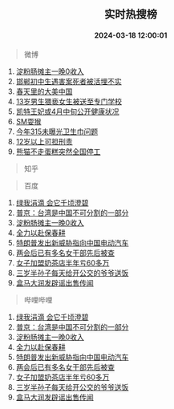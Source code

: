 <div align="center"><h2>实时热搜榜</h2><h4>2024-03-18 12:00:01</h4></div>

> 微博  

1. [淀粉肠摊主一晚0收入](https://s.weibo.com/weibo?q=%23%E6%B7%80%E7%B2%89%E8%82%A0%E6%91%8A%E4%B8%BB%E4%B8%80%E6%99%9A0%E6%94%B6%E5%85%A5%23&t=31&band_rank=1&Refer=top)<br />
2. [邯郸初中生遇害案死者被活埋不实](https://s.weibo.com/weibo?q=%23%E9%82%AF%E9%83%B8%E5%88%9D%E4%B8%AD%E7%94%9F%E9%81%87%E5%AE%B3%E6%A1%88%E6%AD%BB%E8%80%85%E8%A2%AB%E6%B4%BB%E5%9F%8B%E4%B8%8D%E5%AE%9E%23&t=31&band_rank=2&Refer=top)<br />
3. [春天里的大美中国](https://s.weibo.com/weibo?q=%23%E6%98%A5%E5%A4%A9%E9%87%8C%E7%9A%84%E5%A4%A7%E7%BE%8E%E4%B8%AD%E5%9B%BD%23&t=31&band_rank=3&Refer=top)<br />
4. [13岁男生猥亵女生被送至专门学校](https://s.weibo.com/weibo?q=%2313%E5%B2%81%E7%94%B7%E7%94%9F%E7%8C%A5%E4%BA%B5%E5%A5%B3%E7%94%9F%E8%A2%AB%E9%80%81%E8%87%B3%E4%B8%93%E9%97%A8%E5%AD%A6%E6%A0%A1%23&t=31&band_rank=4&Refer=top)<br />
5. [凯特王妃或4月中旬公开健康状况](https://s.weibo.com/weibo?q=%23%E5%87%AF%E7%89%B9%E7%8E%8B%E5%A6%83%E6%88%964%E6%9C%88%E4%B8%AD%E6%97%AC%E5%85%AC%E5%BC%80%E5%81%A5%E5%BA%B7%E7%8A%B6%E5%86%B5%23&t=31&band_rank=5&Refer=top)<br />
6. [SM耍猴](https://s.weibo.com/weibo?q=SM%E8%80%8D%E7%8C%B4&t=31&band_rank=6&Refer=top)<br />
7. [今年315未曝光卫生巾问题](https://s.weibo.com/weibo?q=%23%E4%BB%8A%E5%B9%B4315%E6%9C%AA%E6%9B%9D%E5%85%89%E5%8D%AB%E7%94%9F%E5%B7%BE%E9%97%AE%E9%A2%98%23&t=31&band_rank=7&Refer=top)<br />
8. [12岁以上可担刑责](https://s.weibo.com/weibo?q=%2312%E5%B2%81%E4%BB%A5%E4%B8%8A%E5%8F%AF%E6%8B%85%E5%88%91%E8%B4%A3%23&t=31&band_rank=8&Refer=top)<br />
9. [熊猫不走蛋糕突然全国停工](https://s.weibo.com/weibo?q=%23%E7%86%8A%E7%8C%AB%E4%B8%8D%E8%B5%B0%E8%9B%8B%E7%B3%95%E7%AA%81%E7%84%B6%E5%85%A8%E5%9B%BD%E5%81%9C%E5%B7%A5%23&t=31&band_rank=9&Refer=top)<br />

> 知乎  


> 百度  

1. [绿我涓滴 会它千顷澄碧](https://www.baidu.com/s?wd=%E7%BB%BF%E6%88%91%E6%B6%93%E6%BB%B4+%E4%BC%9A%E5%AE%83%E5%8D%83%E9%A1%B7%E6%BE%84%E7%A2%A7&sa=fyb_news&rsv_dl=fyb_news)<br />
2. [普京：台湾是中国不可分割的一部分](https://www.baidu.com/s?wd=%E6%99%AE%E4%BA%AC%EF%BC%9A%E5%8F%B0%E6%B9%BE%E6%98%AF%E4%B8%AD%E5%9B%BD%E4%B8%8D%E5%8F%AF%E5%88%86%E5%89%B2%E7%9A%84%E4%B8%80%E9%83%A8%E5%88%86&sa=fyb_news&rsv_dl=fyb_news)<br />
3. [淀粉肠摊主一晚0收入](https://www.baidu.com/s?wd=%E6%B7%80%E7%B2%89%E8%82%A0%E6%91%8A%E4%B8%BB%E4%B8%80%E6%99%9A0%E6%94%B6%E5%85%A5&sa=fyb_news&rsv_dl=fyb_news)<br />
4. [全力以赴保春耕](https://www.baidu.com/s?wd=%E5%85%A8%E5%8A%9B%E4%BB%A5%E8%B5%B4%E4%BF%9D%E6%98%A5%E8%80%95&sa=fyb_news&rsv_dl=fyb_news)<br />
5. [特朗普发出新威胁指向中国电动汽车](https://www.baidu.com/s?wd=%E7%89%B9%E6%9C%97%E6%99%AE%E5%8F%91%E5%87%BA%E6%96%B0%E5%A8%81%E8%83%81%E6%8C%87%E5%90%91%E4%B8%AD%E5%9B%BD%E7%94%B5%E5%8A%A8%E6%B1%BD%E8%BD%A6&sa=fyb_news&rsv_dl=fyb_news)<br />
6. [两会后已有多名女干部先后被查](https://www.baidu.com/s?wd=%E4%B8%A4%E4%BC%9A%E5%90%8E%E5%B7%B2%E6%9C%89%E5%A4%9A%E5%90%8D%E5%A5%B3%E5%B9%B2%E9%83%A8%E5%85%88%E5%90%8E%E8%A2%AB%E6%9F%A5&sa=fyb_news&rsv_dl=fyb_news)<br />
7. [女子加盟奶茶店半年亏60多万](https://www.baidu.com/s?wd=%E5%A5%B3%E5%AD%90%E5%8A%A0%E7%9B%9F%E5%A5%B6%E8%8C%B6%E5%BA%97%E5%8D%8A%E5%B9%B4%E4%BA%8F60%E5%A4%9A%E4%B8%87&sa=fyb_news&rsv_dl=fyb_news)<br />
8. [三岁半孙子每天给开公交的爷爷送饭](https://www.baidu.com/s?wd=%E4%B8%89%E5%B2%81%E5%8D%8A%E5%AD%99%E5%AD%90%E6%AF%8F%E5%A4%A9%E7%BB%99%E5%BC%80%E5%85%AC%E4%BA%A4%E7%9A%84%E7%88%B7%E7%88%B7%E9%80%81%E9%A5%AD&sa=fyb_news&rsv_dl=fyb_news)<br />
9. [盒马大润发辟谣出售传闻](https://www.baidu.com/s?wd=%E7%9B%92%E9%A9%AC%E5%A4%A7%E6%B6%A6%E5%8F%91%E8%BE%9F%E8%B0%A3%E5%87%BA%E5%94%AE%E4%BC%A0%E9%97%BB&sa=fyb_news&rsv_dl=fyb_news)<br />

> 哔哩哔哩  

1. [绿我涓滴 会它千顷澄碧](https://www.baidu.com/s?wd=%E7%BB%BF%E6%88%91%E6%B6%93%E6%BB%B4+%E4%BC%9A%E5%AE%83%E5%8D%83%E9%A1%B7%E6%BE%84%E7%A2%A7&sa=fyb_news&rsv_dl=fyb_news)<br />
2. [普京：台湾是中国不可分割的一部分](https://www.baidu.com/s?wd=%E6%99%AE%E4%BA%AC%EF%BC%9A%E5%8F%B0%E6%B9%BE%E6%98%AF%E4%B8%AD%E5%9B%BD%E4%B8%8D%E5%8F%AF%E5%88%86%E5%89%B2%E7%9A%84%E4%B8%80%E9%83%A8%E5%88%86&sa=fyb_news&rsv_dl=fyb_news)<br />
3. [淀粉肠摊主一晚0收入](https://www.baidu.com/s?wd=%E6%B7%80%E7%B2%89%E8%82%A0%E6%91%8A%E4%B8%BB%E4%B8%80%E6%99%9A0%E6%94%B6%E5%85%A5&sa=fyb_news&rsv_dl=fyb_news)<br />
4. [全力以赴保春耕](https://www.baidu.com/s?wd=%E5%85%A8%E5%8A%9B%E4%BB%A5%E8%B5%B4%E4%BF%9D%E6%98%A5%E8%80%95&sa=fyb_news&rsv_dl=fyb_news)<br />
5. [特朗普发出新威胁指向中国电动汽车](https://www.baidu.com/s?wd=%E7%89%B9%E6%9C%97%E6%99%AE%E5%8F%91%E5%87%BA%E6%96%B0%E5%A8%81%E8%83%81%E6%8C%87%E5%90%91%E4%B8%AD%E5%9B%BD%E7%94%B5%E5%8A%A8%E6%B1%BD%E8%BD%A6&sa=fyb_news&rsv_dl=fyb_news)<br />
6. [两会后已有多名女干部先后被查](https://www.baidu.com/s?wd=%E4%B8%A4%E4%BC%9A%E5%90%8E%E5%B7%B2%E6%9C%89%E5%A4%9A%E5%90%8D%E5%A5%B3%E5%B9%B2%E9%83%A8%E5%85%88%E5%90%8E%E8%A2%AB%E6%9F%A5&sa=fyb_news&rsv_dl=fyb_news)<br />
7. [女子加盟奶茶店半年亏60多万](https://www.baidu.com/s?wd=%E5%A5%B3%E5%AD%90%E5%8A%A0%E7%9B%9F%E5%A5%B6%E8%8C%B6%E5%BA%97%E5%8D%8A%E5%B9%B4%E4%BA%8F60%E5%A4%9A%E4%B8%87&sa=fyb_news&rsv_dl=fyb_news)<br />
8. [三岁半孙子每天给开公交的爷爷送饭](https://www.baidu.com/s?wd=%E4%B8%89%E5%B2%81%E5%8D%8A%E5%AD%99%E5%AD%90%E6%AF%8F%E5%A4%A9%E7%BB%99%E5%BC%80%E5%85%AC%E4%BA%A4%E7%9A%84%E7%88%B7%E7%88%B7%E9%80%81%E9%A5%AD&sa=fyb_news&rsv_dl=fyb_news)<br />
9. [盒马大润发辟谣出售传闻](https://www.baidu.com/s?wd=%E7%9B%92%E9%A9%AC%E5%A4%A7%E6%B6%A6%E5%8F%91%E8%BE%9F%E8%B0%A3%E5%87%BA%E5%94%AE%E4%BC%A0%E9%97%BB&sa=fyb_news&rsv_dl=fyb_news)<br />
